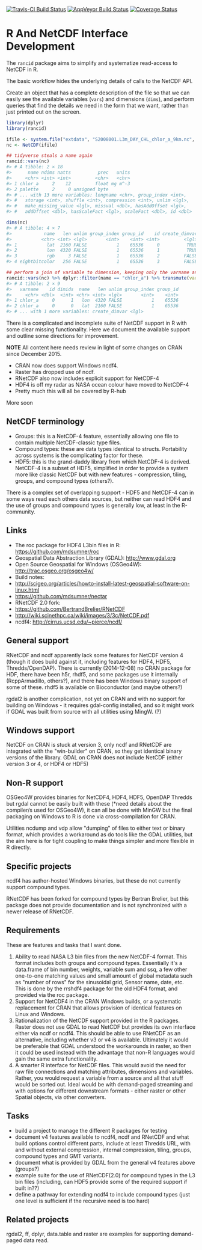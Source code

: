 
<!-- README.md is generated from README.Rmd. Please edit that file -->
[![Travis-CI Build Status](https://travis-ci.org/mdsumner/rancid.svg?branch=master)](https://travis-ci.org/mdsumner/rancid) [![AppVeyor Build Status](https://ci.appveyor.com/api/projects/status/github/mdsumner/rancid?branch=master&svg=true)](https://ci.appveyor.com/project/mdsumner/rancid) [![Coverage Status](https://img.shields.io/codecov/c/github/mdsumner/rancid/master.svg)](https://codecov.io/github/mdsumner/rancid?branch=master)

R And NetCDF Interface Development
==================================

The `rancid` package aims to simplify and systematize read-access to NetCDF in R.

The basic workflow hides the underlying details of calls to the NetCDF API.

Create an object that has a complete description of the file so that we can easily see the available variables (`vars`) and dimensions (`dims`), and perform queries that find the details we need in the form that we want, rather than just printed out on the screen.

``` r
library(dplyr)
library(rancid)

ifile <- system.file("extdata", "S2008001.L3m_DAY_CHL_chlor_a_9km.nc", package = "rancid")
nc <- NetCDF(ifile)
```

``` r
## tidyverse steals a name again
rancid::vars(nc)
#> # A tibble: 2 × 18
#>      name ndims natts          prec   units
#>     <chr> <int> <int>         <chr>   <chr>
#> 1 chlor_a     2    12         float mg m^-3
#> 2 palette     2     0 unsigned byte        
#> # ... with 13 more variables: longname <chr>, group_index <int>,
#> #   storage <int>, shuffle <int>, compression <int>, unlim <lgl>,
#> #   make_missing_value <lgl>, missval <dbl>, hasAddOffset <lgl>,
#> #   addOffset <dbl>, hasScaleFact <lgl>, scaleFact <dbl>, id <dbl>

dims(nc)
#> # A tibble: 4 × 7
#>            name   len unlim group_index group_id    id create_dimvar
#>           <chr> <int> <lgl>       <int>    <int> <int>         <lgl>
#> 1           lat  2160 FALSE           1    65536     0          TRUE
#> 2           lon  4320 FALSE           1    65536     1          TRUE
#> 3           rgb     3 FALSE           1    65536     2         FALSE
#> 4 eightbitcolor   256 FALSE           1    65536     3         FALSE

## perform a join of variable to dimension, keeping only the varname and id
rancid::vars(nc) %>% dplyr::filter(name == "chlor_a") %>% transmute(varname = name, id) %>%  inner_join(nc$vardim, "id") %>% inner_join(dims(nc), c("dimids" = "id"))
#> # A tibble: 2 × 9
#>   varname    id dimids  name   len unlim group_index group_id
#>     <chr> <dbl>  <int> <chr> <int> <lgl>       <int>    <int>
#> 1 chlor_a     0      1   lon  4320 FALSE           1    65536
#> 2 chlor_a     0      0   lat  2160 FALSE           1    65536
#> # ... with 1 more variables: create_dimvar <lgl>
```

<!--

-->
There is a complicated and incomplete suite of NetCDF support in R with some clear missing functionality. Here we document the available support and outline some directions for improvement.

**NOTE** All content here needs review in light of some changes on CRAN since December 2015.

-   CRAN now does support Windows ncdf4.
-   Raster has dropped use of ncdf.
-   RNetCDF also now includes explicit support for NetCDF-4
-   HDF4 is off my radar as NASA ocean colour have moved to NetCDF-4
-   Pretty much this will all be covered by R-hub

More soon

NetCDF terminology
------------------

-   Groups: this is a NetCDF-4 feature, essentially allowing one file to contain multiple NetCDF-classic type files.
-   Compound types: these are data types identical to structs. Portability across systems is the complicating factor for these.
-   HDF5: this is the grand-daddy library from which NetCDF-4 is derived. NetCDF-4 is a subset of HDF5, simplified in order to provide a system more like classic NetCDF but with new features - compression, tiling, groups, and compound types (others?).

There is a complex set of overlapping support - HDF5 and NetCDF-4 can in some ways read each others data sources, but neither can read HDF4 and the use of groups and compound types is generally low, at least in the R-community.

Links
-----

-   The roc package for HDF4 L3bin files in R: <https://github.com/mdsumner/roc>
-   Geospatial Data Abstraction Library (GDAL): <http://www.gdal.org>
-   Open Source Geospatial for Windows (OSGeo4W): <http://trac.osgeo.org/osgeo4w/>
-   Build notes:
-   <http://scigeo.org/articles/howto-install-latest-geospatial-software-on-linux.html>
-   <https://github.com/mdsumner/nectar>
-   RNetCDF 2.0 fork:
-   <https://github.com/BertrandBrelier/RNetCDF>
-   <http://wiki.scinethpc.ca/wiki/images/3/3c/NetCDF.pdf>
-   ncdf4: <http://cirrus.ucsd.edu/~pierce/ncdf/>

General support
---------------

RNetCDF and ncdf apparently lack some features for NetCDF version 4 (though it does build against it, including features for HDF4, HDF5, Thredds/OpenDAP). There is currently (2014-12-08) no CRAN package for HDF, there have been h5r, rhdf5, and some packages use it internally (RcppArmadillo, others?), and there has been Windows binary support of some of these. rhdf5 is available on Bioconductor (and maybe others?)

rgdal2 is another complication, not yet on CRAN and with no support for building on Windows - it requires gdal-config installed, and so it might work if GDAL was built from source with all utilities using MingW. (?)

Windows support
---------------

NetCDF on CRAN is stuck at version 3, only ncdf and RNetCDF are integrated with the "win-builder" on CRAN, so they get identical binary versions of the library. GDAL on CRAN does not include NetCDF (either version 3 or 4, or HDF4 or HDF5)

Non-R support
-------------

OSGeo4W provides binaries for NetCDF4, HDF4, HDF5, OpenDAP Thredds but rgdal cannot be easily built with these (\*need details about the compiler/s used for OSGeo4W), it can all be done with MinGW but the final packaging on Windows to R is done via cross-compilation for CRAN.

Utilities ncdump and vdp allow "dumping" of files to either text or binary format, which provides a workaround as do tools like the GDAL utilities, but the aim here is for tight coupling to make things simpler and more flexible in R directly.

Specific projects
-----------------

ncdf4 has author-hosted Windows binaries, but these do not currently support compound types.

RNetCDF has been forked for compound types by Bertran Brelier, but this package does not provide documentation and is not synchronized with a newer release of RNetCDF.

Requirements
------------

These are features and tasks that I want done.

1.  Ability to read NASA L3 bin files from the new NetCDF-4 format. This format includes both groups and compound types. Essentially it's a data.frame of bin number, weights, variable sum and ssq, a few other one-to-one matching values and small amount of global metadata such as "number of rows" for the sinusoidal grid, Sensor name, date, etc. This is done by the rrshdf4 package for the old HDF4 format, and provided via the roc package.
2.  Support for NetCDF4 in the CRAN Windows builds, or a systematic replacement for CRAN that allows provision of identical features on Linux and Windows.
3.  Rationalization of the NetCDF support provided in the R packages. Raster does not use GDAL to read NetCDF but provides its own interface either via ncdf or ncdf4. This should be able to use RNetCDF as an alternative, including whether v3 or v4 is available. Ultimately it would be preferable that GDAL understood the workarounds in raster, so then it could be used instead with the advantage that non-R languages would gain the same extra functionality.
4.  A smarter R interface for NetCDF files. This would avoid the need for raw file connections and matching attributes, dimensions and variables. Rather, you would request a variable from a source and all that stuff would be sorted out. Ideal would be with demand-paged streaming and with options for different downstream formats - either raster or other Spatial objects, via other converters.

Tasks
-----

-   build a project to manage the different R packages for testing
-   document v4 features available to ncdf4, ncdf and RNetCDF and what build options control different parts, include at least Thredds URL, with and without external compression, internal compression, tiling, groups, compound types and GMT variants.
-   document what is provided by GDAL from the general v4 features above (groups?)
-   example suite for the use of RNetCDF(2.0) for compound types in the L3 bin files (including, can HDF5 provide some of the required support if built in??)
-   define a pathway for extending ncdf4 to include compound types (just one level is sufficient if the recursive need is too hard)

Related projects
----------------

rgdal2, ff, dplyr, data.table and raster are examples for supporting demand-paged data read.
